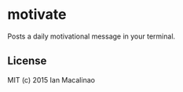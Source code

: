 motivate
========

Posts a daily motivational message in your terminal.

## License
MIT (c) 2015 Ian Macalinao
